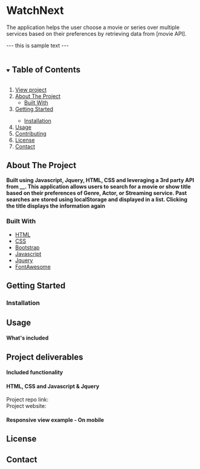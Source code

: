 # WatchNext
The application helps the user choose a movie or series over multiple services based on their preferences by retrieving data from [movie API].
<!--INSERT PICTURE HERE-->
--- this is sample text ---
<details open="open">
  <summary><h2 style="display: inline-block">Table of Contents</h2></summary>
  <ol>
     <li>
      <a href="">View project</a></li>
    <li>
      <a href="">About The Project</a>
      <ul>
        <li>
        <a href="">Built With</a></li>
      </ul>
    </li>
    <li>
      <a href="">Getting Started</a>
      </li>
      <ul>
        <li>
        <a href="">Installation</a>
        </li>
      </ul>
    </li>
    <li><a href="">Usage</a>
    </li>
    <li><a href="">Contributing</a>
    </li>
    <li><a href="">License</a>
    </li>
    <li><a href="">Contact</a>
    </li>
  </ol>
</details>

<!--ABOUT THE PROJECT-->
## About The Project
<!--INSERT PICTURE HERE-->
**Built using Javascript, Jquery, HTML, CSS and leveraging a 3rd party API from __. This application allows users to search for a movie or show title based on their preferences of Genre, Actor, or Streaming service. Past searches are stored using localStorage and displayed in a list. Clicking the title displays the information again**

### Built With

* [HTML](https://www.w3schools.com/)
* [CSS](https://www.w3schools.com/)
* [Bootstrap](https://getbootstrap.com/docs/4.3/getting-started/introduction/)
* [Javascript](https://www.w3schools.com/)
* [Jquery](https://jquery.com/)
* [FontAwesome](https://fontawesome.com/)
<!--* [Movie API]()-->

<!-- GETTING STARTED -->
## Getting Started

### Installation

## Usage 

#### What's included

## Project deliverables

#### Included functionality

#### HTML, CSS and Javascript & Jquery

<!--LINKS-->
Project repo link:
<br>
Project website:


#### Responsive view example - On mobile


<!-- LICENSE -->
## License


<!-- CONTACT -->
## Contact